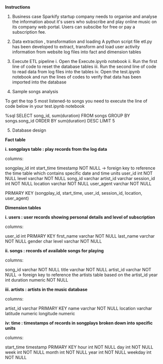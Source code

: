 **Instructions**

1. Business case
Sparkify startup company  needs to organise and analyse the information about it's users who subscribe and play online music on its company web portal. Users can subscibe for free or pay a subscription fee.

2. Data extraction , transformation and loading
A python script file etl.py has been developed to extract, transform and load user activity information from website log files into fact and dimension tables

3. Execute ETL pipeline
i. Open the Execute.ipynb notebook
ii. Run the first line of code to reset the database tables
iii. Run the second line of code to  read data from log files into the tables
iv. Open the test.ipynb notebook and run the lines of codes to verify  that data has been imported into the database

4. Sample songs analysis

To get the top 5 most listened-to songs you need to execute the line of code below in your test.ipynb notebook

%sql SELECT song_id, sum(duration) FROM songs GROUP BY songs.song_id ORDER BY sum(duration) DESC LIMIT 5

5. Database design

**Fact table**

**i. songplays table : play records from the log data**

columns:

songplay_id int
start_time timestamp NOT NULL -> foreign key to reference the time table which contains specific date and time units
user_id int NOT NULL
level varchar NOT NULL
song_id varchar
artist_id varchar
session_id int NOT NULL
location varchar NOT NULL
user_agent varchar NOT NULL

PRIMARY KEY (songplay_id, start_time, user_id, session_id, location, user_agent)


**Dimension tables**

**i. users : user records showing personal details and level of subscription**

columns:

user_id int PRIMARY KEY
first_name varchar NOT NULL
last_name varchar NOT NULL
gender char
level varchar NOT NULL


**ii.  songs : records of available songs for playing**

columns: 

song_id varchar NOT NULL
title varchar NOT NULL
artist_id varchar  NOT NULL  -> foreign key to reference the artists table based on the artist_id
year int
duration numeric NOT NULL


**iii. artists : artists in the music database**

columns:

artist_id varchar PRIMARY KEY
name varchar NOT NULL
location varchar
latitude numeric
longitude numeric

**iv: time : timestamps of records in songplays broken down into specific units**


columns:

start_time timestamp   PRIMARY KEY
hour int NOT NULL
day int NOT NULL
week int NOT NULL
month int NOT NULL
year int NOT NULL
weekday int NOT NULL


